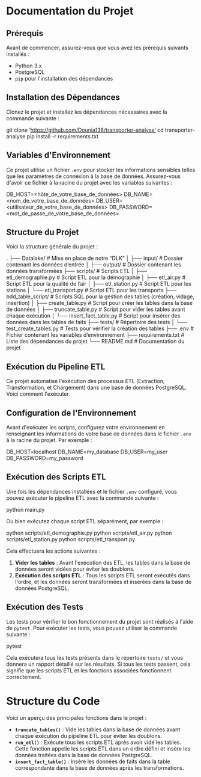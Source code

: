 # Documentation du Projet

## Prérequis

Avant de commencer, assurez-vous que vous avez les prérequis suivants installés :

- Python 3.x
- PostgreSQL
- `pip` pour l'installation des dépendances

## Installation des Dépendances

Clonez le projet et installez les dépendances nécessaires avec la commande suivante :

git clone ‘https://github.com/Dounia138/transporter-analyse’
cd transporter-analyse
pip install -r requirements.txt

## Variables d'Environnement

Ce projet utilise un fichier `.env` pour stocker les informations sensibles telles que les paramètres de connexion à la base de données. Assurez-vous d'avoir ce fichier à la racine du projet avec les variables suivantes :

DB_HOST=<hôte_de_votre_base_de_données>
DB_NAME=<nom_de_votre_base_de_données>
DB_USER=<utilisateur_de_votre_base_de_données>
DB_PASSWORD=<mot_de_passe_de_votre_base_de_données>

## Structure du Projet

Voici la structure générale du projet :

.
├── Datalake/                   # Mise en place de notre “DLK”
│   ├── input/                  # Dossier contenant les données d’entrée
│   ├── output/                 # Dossier contenant les données transformées
├── scripts/                    # Scripts ETL
│   ├── etl_demographie.py      # Script ETL pour la démographie
│   ├── etl_air.py              # Script ETL pour la qualité de l’air
│   ├── etl_station.py          # Script ETL pour les stations
│   └── etl_transport.py        # Script ETL pour les transports
├── bdd_table_script/           # Scripts SQL pour la gestion des tables (création, vidage, insertion)
│   ├── create_table.py         # Script pour créer les tables dans la base de données
│   ├── truncate_table.py       # Script pour vider les tables avant chaque exécution
│   └── insert_fact_table.py    # Script pour insérer des données dans les tables de faits
├── tests/                      # Répertoire des tests
│   └── test_create_tables.py   # Tests pour vérifier la création des tables
├── .env                        # Fichier contenant les variables d’environnement
├── requirements.txt            # Liste des dépendances du projet
└── README.md                   # Documentation du projet

## Exécution du Pipeline ETL

Ce projet automatise l'exécution des processus ETL (Extraction, Transformation, et Chargement) dans une base de données PostgreSQL. Voici comment l'exécuter.

## Configuration de l'Environnement

Avant d'exécuter les scripts, configurez votre environnement en renseignant les informations de votre base de données dans le fichier `.env` à la racine du projet. Par exemple :

DB_HOST=localhost
DB_NAME=my_database
DB_USER=my_user
DB_PASSWORD=my_password

## Exécution des Scripts ETL

Une fois les dépendances installées et le fichier `.env` configuré, vous pouvez exécuter le pipeline ETL avec la commande suivante :

python main.py

Ou bien exécutez chaque script ETL séparément, par exemple :

python scripts/etl_demographie.py
python scripts/etl_air.py
python scripts/etl_station.py
python scripts/etl_transport.py

Cela effectuera les actions suivantes :

1. **Vider les tables** : Avant l'exécution des ETL, les tables dans la base de données seront vidées pour éviter les doublons.  
2. **Exécution des scripts ETL** : Tous les scripts ETL seront exécutés dans l'ordre, et les données seront transformées et insérées dans la base de données PostgreSQL.

## Exécution des Tests

Les tests pour vérifier le bon fonctionnement du projet sont réalisés à l'aide de `pytest`. Pour exécuter les tests, vous pouvez utiliser la commande suivante :

pytest

Cela exécutera tous les tests présents dans le répertoire `tests/` et vous donnera un rapport détaillé sur les résultats. Si tous les tests passent, cela signifie que les scripts ETL et les fonctions associées fonctionnent correctement.

# Structure du Code

Voici un aperçu des principales fonctions dans le projet :

- **`truncate_tables()`** : Vide les tables dans la base de données avant chaque exécution du pipeline ETL pour éviter les doublons.  
- **`run_etl()`** : Exécute tous les scripts ETL après avoir vidé les tables. Cette fonction appelle les scripts ETL dans un ordre défini et insère les données traitées dans la base de données PostgreSQL.  
- **`insert_fact_table()`** : Insère les données de faits dans la table correspondante dans la base de données après les transformations.